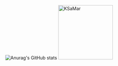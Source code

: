 ![Anurag's GitHub stats](https://github-readme-stats.vercel.app/api?username=baobaoJK&bg_color=#5BD4CE,#FF80AB&theme=radical)
<img style="width:170px;height:170px;" src="http://pic.ksamar.top/i/2024/08/10/66b66ef4ec242.jpg" alt="KSaMar" />
